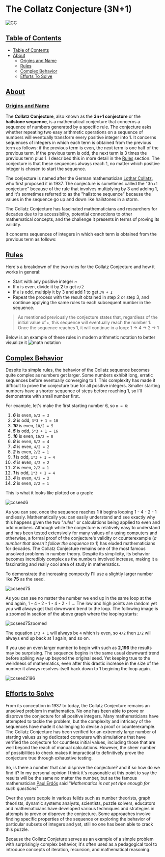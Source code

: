 # The Collatz Conjecture (3N+1)

![CC](res/collatz_by_K.A.Rousan1.webp)

## [Table of Contents](#table-of-contents)

- [Table of Contents](#table-of-contents)
- [About](#about)
  - [Origins and Name](#origins-name)
  - [Rules](#rules)
  - [Complex Behavior](#complex-behavior)
  - [Efforts To Solve](#efforts-to-solve)

## [About](#about)

### [Origins and Name](#origins-name) 
The **Collatz Conjecture**, also known as the **3n+1 conjecture** or the **hailstone sequence**, is a mathematical conjecture that concerns a sequence of numbers generated by a specific rule. The conjecture asks whether repeating two easy arithmetic operations on a sequence of numbers will eventually transform every positive integer into 1. It concerns sequences of integers in which each term is obtained from the previous term as follows: if the previous term is even, the next term is one half of the previous term. If the previous term is odd, the next term is 3 times the previous term plus 1. I described this in more detail in the [Rules](#rules) section. The conjecture is that these sequences always reach 1, no matter which positive integer is chosen to start the sequence.

The conjecture is named after the German mathematician [Lothar Collatz](https://en.wikipedia.org/wiki/Lothar_Collatz), who first proposed it in 1937. The conjecture is sometimes called the "3n+1 conjecture" because of the rule that involves multiplying by 3 and adding 1, and it's sometimes referred to as the "hailstone sequence" because the values in the sequence go up and down like hailstones in a storm.

 The Collatz Conjecture has fascinated mathematicians and researchers for decades due to its accessibility, potential connections to other mathematical concepts, and the challenge it presents in terms of proving its validity.

 It concerns sequences of integers in which each term is obtained from the previous term as follows:


## [Rules](#rules)
Here's a breakdown of the two rules for the Collatz Conjecture and how it works in general:

- Start with any positive integer *`n`*
- If *`n`* is even, divide it by **2** to get *`n/2`*
- If *`n`* is odd, multiply it by 3 and add 1 to get *`3n + 1`*
- Repeat the process with the result obtained in step 2 or step 3, and continue applying the same rules to each subsequent number in the sequence.

> As mentioned previously the conjecture states that, regardless of the initial value of
*`n`*, this sequence will eventually reach the number 1. Once the sequence reaches 1, it will continue in a loop: 1 → 4 → 2 → 1
 
Below is an example of these rules in modern arithmetic notation to better visualize it
![math notation](res/math.png)

## [Complex Behavior](#complex-behavior)

Despite its simple rules, the behavior of the Collatz sequence becomes quite complex as numbers get larger. Some numbers exhibit long, erratic sequences before eventually converging to 1. This complexity has made it difficult to prove the conjecture true for all positive integers. Smaller starting numbers have a shorter sequence of steps before reaching 1, so I'll demonstrate with small number first. 

For example, let's make the first starting number 6, so `n = 6`:


1) ***6*** is even, `6/2 = 3`
2) ***3*** is odd, `3*3 + 1 = 10`
3) ***10*** is even, `10/2 = 5`
4) ***5*** is odd, `5*3 + 1 = 16`
5) ***16*** is even, `16/2 = 8`
6) ***8*** is even, `8/2 = 4`
7) ***4*** is even, `4/2 = 2`
8) ***2*** is even, `2/2 = 1`
9) ***1*** is odd, `1*3 + 1 = 4`
10) ***4*** is even, `4/2 = 2`
11) ***2*** is even, `2/2 = 1`
12) ***1*** is odd, `1*3 + 1 = 4`
13) ***4*** is even, `4/2 = 2`
14) ***2*** is even, `2/2 = 1`

This is what it looks like plotted on a graph:

![ccseed6](res/ccseed6.png) 

As you can see, once the sequence reaches **1** it begins looping 1 - 4 - 2 - 1 endlessly.
Mathematically you can easily understand and see exactly why this happens given the
two "*rules*" or calculations being applied to even and odd numbers. Although while the 
conjecture is relatively easy to understand and has been tested extensively for many 
values of `n` using computers and otherwise, a formal proof of the conjecture's validity 
or counterexample (*a number that doesn't follow the sequence to 1*) has eluded 
mathematicians for decades. The Collatz Conjecture remains one of the most famous 
unsolved problems in number theory. Despite its simplicity, its behavior becomes 
incredibly complex as the numbers involved increase, making it a fascinating and really cool area of study in mathematics. 

To demonstrate the increasing compexity I'll use a slightly larger number like **75** as the seed. 

![ccseed75](res/ccseed75.png)

As you can see no matter the number we end up in the same loop at the end again, 1 - 4 - 2 - 1 - 4 - 2 - 1 ... The low and high points are random yet you will always get that downward trend to the loop. The following image is a zoomed in section of the above graph where the looping starts:

![ccseed75zoomed](res/loop_part.png)

The equation `1*3 + 1` will always be `4` which is even, so `4/2` then `2/2` will always end up back at 1 again, and so on.

If you use an even larger number to begin with such as **2,196** the results may be surprising. The sequence begins in the same usual downward trend before spiking way up beyond the original seed. Yet keeping true to the weirdness of mathematics, even after this drastic increase in the size of the number it always resolves itself back down to 1 begining the loop again. 

![ccseed2196](res/ccseed2196.png)

## [Efforts to Solve](#efforts-to-solve)

From its conception in 1937 to today, the Collatz Conjecture remains an unsolved problem in mathematics. No one has been able to prove or disprove the conjecture for all positive integers. Many mathematicians have attempted to tackle the problem, but the complexity and intricacy of the sequences have made it challenging to devise a proof or counterexample.
The Collatz Conjecture has been verified for an extremely large number of starting values using dedicated computers with simulations that have verified the conjecture for countless initial values, including those that are well beyond the reach of manual calculations. However, the sheer number of possibilities to check makes it impractical to definitively prove the conjecture true through exhaustive testing.

So, is there a number that can disprove the conjecture? and if so how do we find it? In my personal opinion I think it's reasonable at this point to say the results will be the same no matter the number, but as the famous mathematician [Paul Erdős](https://en.wikipedia.org/wiki/Paul_Erd%C5%91s) said "*Mathematics is not yet ripe enough for such questions*"

Over the years people in various feilds such as number theorists, graph theorists, dynamic systems analysts, scientists, puzzle solvers, educators and mathematicians have developed various techniques and strategies in attempts to prove or disprove the conjecture. Some approaches involve finding specific properties of the sequence or exploring the behavior of particular subsets of integers and yet, still no one has been able to crack this puzzle. 

Because the Collatz Conjeture serves as an example of a simple problem with surprisingly complex behavior, it's often used as a pedagogical tool to introduce concepts of iteration, recursion, and mathematical reasoning. 

